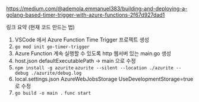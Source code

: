 https://medium.com/@ademola.emmanuel383/building-and-deploying-a-golang-based-timer-trigger-with-azure-functions-2f67d927dad1

링크 요약 (현재 코드 만드는 법)
1. VSCode 에서 Azure Function Time Trigger 프로젝트 생성
2. `go mod init go-timer-trigger`
3. Azure Function 계속 실행할 수 있도록 http 웹서버 있는 main.go 생성
4. host.json defaultExecutablePath -> main 으로 수정
5. `npm install -g azurite` `azurite --silent --location ./azurite --debug ./azurite/debug.log`
6. local.settings.json AzureWebJobsStorage UseDevelopmentStorage=true 로 수정
7. `go build -o main .` `func start`